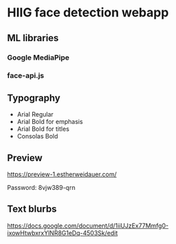# HIIG face detection webapp

## ML libraries

### Google MediaPipe

### face-api.js


## Typography

- Arial Regular
- Arial Bold for emphasis
- Arial Bold for titles
- Consolas Bold

## Preview

<https://preview-1.estherweidauer.com/>

Password: 8vjw389-qrn

## Text blurbs

<https://docs.google.com/document/d/1iiUJzEx77Mmfg0-ixowHtwbxrxYlNR8G1eDq-4503Sk/edit>



